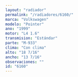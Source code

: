 ```yaml
---
layout: "radiador"
permalink: "/radiadores/6160/"
marca: "Volkswagen"
modelo: "Pointer"
ano: "1999"
motor: "L4 1.6"
transmision: "Estándar"
parte: "M-933"
clima: "Con clima"
alto: "18 7/16"
ancho: "13 7/16"
observaciones: ""
id: "6160"
---
```


